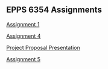 
## EPPS 6354 Assignments 
[Assignment 1](https://docs.google.com/presentation/d/1Tfmt-AbtYU_lzjVtXiqIaHas2Kp8GF3ljxSHfIkC5yg/edit?usp=sharing)

[Assignment 4](https://docs.google.com/presentation/d/1mQqRCkZwOI9fgRZKXxJQigCpuOyo6MJlL_o5rUWlZZo/edit?usp=sharing)

[Project Proposal Presentation](https://docs.google.com/presentation/d/1mWs758CjVrsyBQWGlUQpBYjPV250VY5niAG2IyPrvcw/edit?usp=sharing)

[Assignment 5](https://docs.google.com/presentation/d/1VOxN_Mln8ZR6rCd7SucZptSMLeWx7G20eS0qhUpiRM4/edit?usp=sharing)
